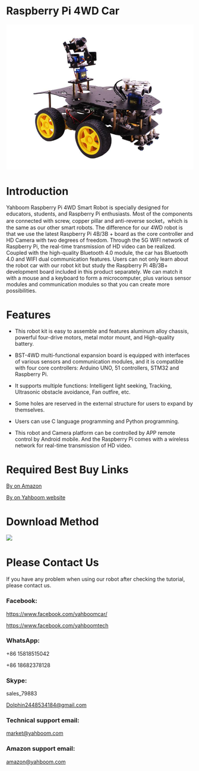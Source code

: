 # Raspberry Pi 4WD Car
![](https://github.com/YahboomTechnology/RaspberryPi-4WD-Car/blob/master/Yahboom_Pi4WD.png)
# Introduction
Yahboom Raspberry Pi 4WD Smart Robot is specially designed for educators, students, and Raspberry Pi enthusiasts. Most of the components are connected with screw, copper pillar and anti-reverse socket，which is the same as our other smart robots. The difference for our 4WD robot is that we use the latest Raspberry Pi 4B/3B + board as the core controller and HD Camera with two degrees of freedom. Through the 5G WIFI network of Raspberry Pi, the real-time transmission of HD video can be realized. Coupled with the high-quality Bluetooth 4.0 module, the car has Bluetooth 4.0 and WIFI dual communication features. Users can not only learn about the robot car with our robot kit but study the Raspberry Pi 4B/3B+ development board included in this product separately. We can match it with a mouse and a keyboard to form a microcomputer, plus various sensor modules and communication modules so that you can create more possibilities.
# Features
* This robot kit is easy to assemble and features aluminum alloy chassis, powerful four-drive motors, metal motor mount, and High-quality battery.

* BST-4WD multi-functional expansion board is equipped with interfaces of various sensors and communication modules, and it is compatible with four core controllers: Arduino UNO, 51 controllers, STM32 and Raspberry Pi.

* It supports multiple functions: Intelligent light seeking, Tracking, Ultrasonic obstacle avoidance, Fan outfire, etc.

* Some holes are reserved in the external structure for users to expand by themselves.

* Users can use C language programming and Python programming.

* This robot and Camera platform can be controlled by APP remote control by Android mobile. And the Raspberry Pi comes with a wireless network for real-time transmission of  HD video.
# Required Best Buy Links
[By on Amazon](https://www.amazon.com/Yahboom-Raspberry-Programmable-Electronics-%EF%BC%88Raspberry/dp/B07GJB7SWZ/ref=sr_1_6?m=A1N1A77RUX51FT&marketplaceID=ATVPDKIKX0DER&qid=1567147911&s=merchant-items&sr=1-6)

[By on Yahboom website](https://category.yahboom.net/collections/rp-smart-robot/products/4wdrobot)

# Download Method
![](http://a1.qpic.cn/psb?/V12aIGgQ3D78BF/3Dc2WWfLYOcBgalankFHyS*OcMJD2yNyiT*WVqCymJA!/c/dIQAAAAAAAAA&ek=1&kp=1&pt=0&bo=3gO2AgAAAAADF1s!&tl=1&vuin=2448532184&tm=1567162800&sce=60-2-2&rf=newphoto&t=5)
# Please Contact Us
If you have any problem when using our robot after checking the tutorial, please contact us.

### Facebook: 
https://www.facebook.com/yahboomcar/ 
  
https://www.facebook.com/yahboomtech
### WhatsApp:
+86 15818515042

+86 18682378128
### Skype:  
sales_79883

Dolphin2448534184@gmail.com 
### Technical support email: 
market@yahboom.com
### Amazon support email: 
amazon@yahboom.com
